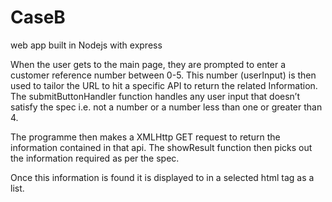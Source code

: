 # CaseB
web app built in Nodejs with express

When the user gets to the main page, they are prompted to enter a customer reference number between 0-5. This number (userInput) is then used to tailor the URL to hit a specific API to return the related Information. The submitButtonHandler function handles any user input that doesn’t satisfy the spec i.e. not a number or a number less than one or greater than 4.

The programme then makes a XMLHttp GET request to return the information contained in that api. The showResult function then picks out the information required as per the spec.

Once this information is found it is displayed to in a selected html tag as a list.
